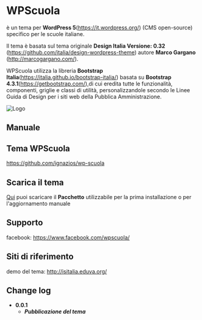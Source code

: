 # WPScuola
è un tema per **WordPress 5**(https://it.wordpress.org/) (CMS open-source) specifico per le scuole italiane. 

Il tema è basata sul tema originale **Design Italia Versione: 0.32** (https://github.com/italia/design-wordpress-theme) autore **Marco Gargano** (http://marcogargano.com/). 

WPScuola utilizza la libreria **Bootstrap Italia**(https://italia.github.io/bootstrap-italia/) basata su **Bootstrap 4.3.1**(https://getbootstrap.com/),di cui eredita tutte le funzionalità, componenti, griglie e classi di utilità, personalizzandole secondo le Linee Guida di Design per i siti web della Pubblica Amministrazione. 

![Logo](https://github.com/ignazios/wp-scuola/blob/master/screenshot.png)
## Manuale
## Tema WPScuola
https://github.com/ignazios/wp-scuola
## Scarica il tema 
[Qui](https://raw.githubusercontent.com/ignazios/wp-scuola/master/wp-scuola.zip) puoi scaricare il **Pacchetto** utilizzabile per la prima installazione o per l'aggiornamento manuale
## Supporto
facebook: https://www.facebook.com/wpscuola/
## Siti di riferimento
demo del tema: http://isitalia.eduva.org/
## Change log
- **0.0.1**
  - ***Pubblicazione del tema***